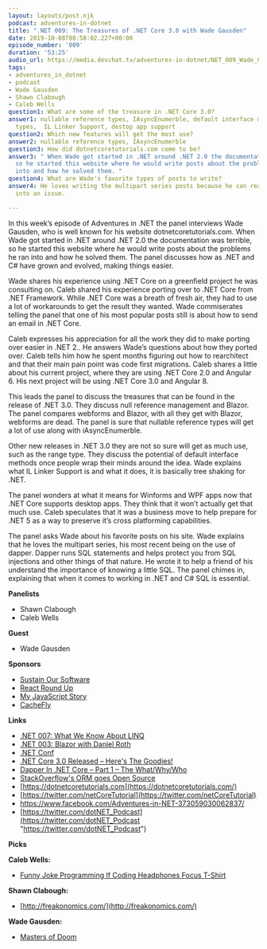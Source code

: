 ```yaml
---
layout: layouts/post.njk
podcast: adventures-in-dotnet
title: ".NET 009: The Treasures of .NET Core 3.0 with Wade Gausden"
date: 2019-10-08T08:58:02.227+00:00
episode_number: '009'
duration: '53:25'
audio_url: https://media.devchat.tv/adventures-in-dotnet/NET_009_Wade_Gausden.mp3
tags:
- adventures_in_dotnet
- podcast
- Wade Gausden
- Shawn Clabough
- Caleb Wells
question1: What are some of the treasure in .NET Core 3.0?
answer1: nullable reference types, IAsyncEnumerble, default interface methods, range
  types,  IL Linker Support, destop app support
question2: Which new features will get the most use?
answer2: nullable reference types, IAsyncEnumerble
question3: How did dotnetcoretutorials.com come to be?
answer3: " When Wade got started in .NET around .NET 2.0 the documentation was terrible,
  so he started this website where he would write posts about the problems he ran
  into and how he solved them. "
question4: What are Wade's favorite types of posts to write?
answer4: He loves writing the multipart series posts because he can really dive deep
  into an issue.

---
```

In this week’s episode of Adventures in .NET the panel interviews Wade Gausden, who is well known for his website dotnetcoretutorials.com. When Wade got started in .NET around .NET 2.0 the documentation was terrible, so he started this website where he would write posts about the problems he ran into and how he solved them. The panel discusses how as .NET and C# have grown and evolved, making things easier.

Wade shares his experience using .NET Core on a greenfield project he was consulting on. Caleb shared his experience porting over to .NET Core from .NET Framework. While .NET Core was a breath of fresh air, they had to use a lot of workarounds to get the result they wanted. Wade commiserates telling the panel that one of his most popular posts still is about how to send an email in .NET Core.

Caleb expresses his appreciation for all the work they did to make porting over easier in .NET 2.. He answers Wade’s questions about how they ported over. Caleb tells him how he spent months figuring out how to rearchitect and that their main pain point was code first migrations. Caleb shares a little about his current project, where they are using .NET Core 2.0 and Angular 6. His next project will be using .NET Core 3.0 and Angular 8.

This leads the panel to discuss the treasures that can be found in the release of .NET 3.0. They discuss null reference management and Blazor. The panel compares webforms and Blazor, with all they get with Blazor, webforms are dead. The panel is sure that nullable reference types will get a lot of use along with iAsyncEnumerble.

Other new releases in .NET 3.0 they are not so sure will get as much use, such as the range type. They discuss the potential of default interface methods once people wrap their minds around the idea. Wade explains what IL Linker Support is and what it does, it is basically tree shaking for .NET.

The panel wonders at what it means for Winforms and WPF apps now that .NET Core supports desktop apps. They think that it won’t actually get that much use. Caleb speculates that it was a business move to help prepare for .NET 5 as a way to preserve it’s cross platforming capabilities.

The panel asks Wade about his favorite posts on his site. Wade explains that he loves the multipart series, his most recent being on the use of dapper. Dapper runs SQL statements and helps protect you from SQL injections and other things of that nature. He wrote it to help a friend of his understand the importance of knowing a little SQL. The panel chimes in, explaining that when it comes to working in .NET and C# SQL is essential.

**Panelists**

* Shawn Clabough
* Caleb Wells

**Guest**

* Wade Gausden

**Sponsors**

* [Sustain Our Software](https://devchat.tv/sustain-our-software/)
* [React Round Up](https://devchat.tv/react-round-up/)
* [My JavaScript Story](https://devchat.tv/my-javascript-story/)
* [CacheFly](https://www.cachefly.com/)

**Links**

* [.NET 007: What We Know About LINQ](https://devchat.tv/adventures-in-dotnet/net-007-what-we-know-about-linq/)
* [.NET 003: Blazor with Daniel Roth](https://devchat.tv/adventures-in-dotnet/net-003-blazor-with-daniel-roth/)
* [.NET Conf](https://www.dotnetconf.net/)
* [.NET Core 3.0 Released – Here's The Goodies!](https://dotnetcoretutorials.com/2019/09/24/net-core-3-0-released-heres-the-goodies/)
* [Dapper In .NET Core – Part 1 – The What/Why/Who](https://dotnetcoretutorials.com/2019/08/03/dapper-in-net-core-part-1-the-what-why-who/)
* [StackOverflow's ORM goes Open Source](https://www.infoq.com/news/2011/04/dapper-released/)
* [https://dotnetcoretutorials.com](https://dotnetcoretutorials.com/)
* [https://twitter.com/netCoreTutorial](https://twitter.com/netCoreTutorial)
* [https://www.facebook.com/Adventures-in-NET-373059030062837/       ](https://www.facebook.com/Adventures-in-NET-373059030062837/)
* [https://twitter.com/dotNET_Podcast](https://twitter.com/dotNET_Podcast "https://twitter.com/dotNET_Podcast")

**Picks**

**Caleb Wells:**

* [Funny Joke Programming If Coding Headphones Focus T-Shirt](https://www.amazon.com/gp/product/B07CRVNJNQ/ref=ppx_yo_dt_b_asin_title_o01_s00?ie=UTF8&customId=B07537P4T9&psc=1)

**Shawn Clabough:**

* [http://freakonomics.com/](http://freakonomics.com/)

**Wade Gausden:**

* [Masters of Doom](https://en.wikipedia.org/wiki/Masters_of_Doom)